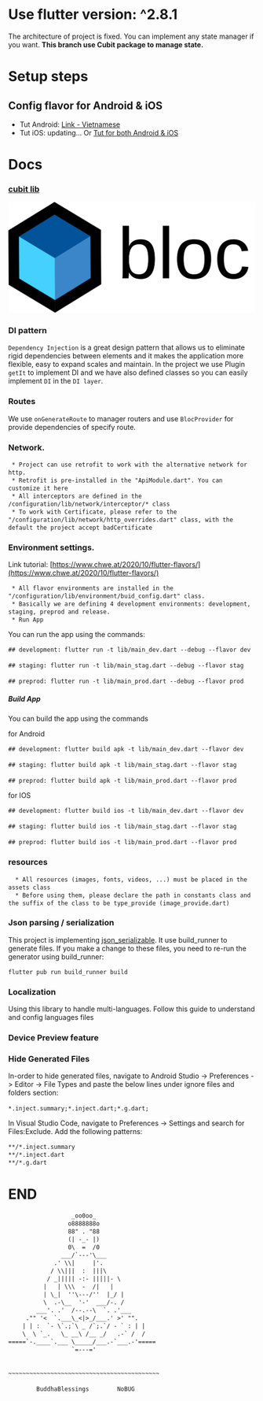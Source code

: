 # Use flutter version: ^2.8.1

The architecture of project is fixed. You can implement any state manager if you want.
**This branch use Cubit package to manage state.**

# Setup steps
## Config flavor for Android & iOS
- Tut Android: [Link - Vietnamese](https://viblo.asia/p/flutter-cai-dat-flavors-trong-flutter-phan-1-danh-cho-android-YWOZrGWElQ0)
- Tut iOS: updating...
Or [Tut for both Android & iOS](https://www.chwe.at/2020/10/flutter-flavors/)
# Docs

### [cubit lib](https://pub.dev/packages/flutter_bloc)
![image](https://raw.githubusercontent.com/felangel/bloc/master/docs/assets/flutter_bloc_logo_full.png)

### DI pattern
`Dependency Injection` is a great design pattern that allows us to eliminate rigid dependencies between elements and it makes the application more flexible, easy to expand scales and maintain.
In the project we use Plugin `getIt` to implement DI and we have also defined classes so you can easily implement `DI` in the `DI layer`.

### Routes
We use `onGenerateRoute` to manager routers and use `BlocProvider` for provide dependencies of specify route.

### Network.
     * Project can use retrofit to work with the alternative network for http.
     * Retrofit is pre-installed in the "ApiModule.dart". You can customize it here
     * All interceptors are defined in the /configuration/lib/network/interceptor/* class
     * To work with Certificate, please refer to the "/configuration/lib/network/http_overrides.dart" class, with the default the project accept badCertificate

### Environment settings.

Link tutorial: [https://www.chwe.at/2020/10/flutter-flavors/](https://www.chwe.at/2020/10/flutter-flavors/)

     * All flavor environments are installed in the "/configuration/lib/environment/buid_config.dart" class.
     * Basically we are defining 4 development environments: development, staging, preprod and release.
     * Run App

You can run the app using the commands:

```
## development: flutter run -t lib/main_dev.dart --debug --flavor dev

## staging: flutter run -t lib/main_stag.dart --debug --flavor stag

## preprod: flutter run -t lib/main_prod.dart --debug --flavor prod
```

##### Build App
You can build the app using the commands

for Android

```
## development: flutter build apk -t lib/main_dev.dart --flavor dev

## staging: flutter build apk -t lib/main_stag.dart --flavor stag

## preprod: flutter build apk -t lib/main_prod.dart --flavor prod
```

for IOS
```
## development: flutter build ios -t lib/main_dev.dart --flavor dev

## staging: flutter build ios -t lib/main_stag.dart --flavor stag

## preprod: flutter build ios -t lib/main_prod.dart --flavor prod
```

### resources
      * All resources (images, fonts, videos, ...) must be placed in the assets class
      * Before using them, please declare the path in constants class and the suffix of the class to be type_provide (image_provide.dart)

### Json parsing / serialization
This project is implementing [json_serializable](https://pub.dev/packages/json_serializable).
It use build_runner to generate files. If you make a change to these files, you need to re-run the generator using build_runner:
```
flutter pub run build_runner build
```

### Localization
Using this library to handle multi-languages. Follow this guide to understand and config languages files

### Device Preview feature

### Hide Generated Files
In-order to hide generated files, navigate to Android Studio -> Preferences -> Editor -> File Types and paste the below lines under ignore files and folders section:

`*.inject.summary;*.inject.dart;*.g.dart;`

In Visual Studio Code, navigate to Preferences -> Settings and search for Files:Exclude. Add the following patterns:
```
**/*.inject.summary
**/*.inject.dart
**/*.g.dart
```

# END



                      _oo0oo_
                     o8888888o
                     88" . "88
                     (| -_- |)
                     0\  =  /0
                   ___/`---'\___
                 .' \\|     |'.
                / \\|||  :  |||\
               / _||||| -:- |||||- \
              |   | \\\  -  /|   |
              | \_|  ''\---/''  |_/ |
              \  .-\__  '-'  ___/-. /
            ___'. .'  /--.--\  `. .'___
         ."" '<  `.___\_<|>_/___.' >' "".
        | | :  `- \`.;`\ _ /`;.`/ - ` : | |
        \  \ `_.   \_ __\ /__ _/   .-` /  /
    =====`-.____`.___ \_____/___.-`___.-'=====
                      `=---='


    ~~~~~~~~~~~~~~~~~~~~~~~~~~~~~~~~~~~~~~~~~~~

            BuddhaBlessings        NoBUG



